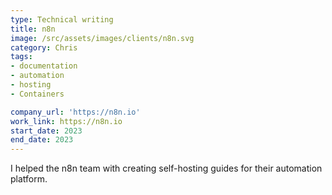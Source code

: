 ```yaml
---
type: Technical writing
title: n8n
image: /src/assets/images/clients/n8n.svg
category: Chris
tags:
- documentation
- automation
- hosting
- Containers

company_url: 'https://n8n.io'
work_link: https://n8n.io
start_date: 2023
end_date: 2023
---
```


I helped the n8n team with creating self-hosting guides for their automation platform.